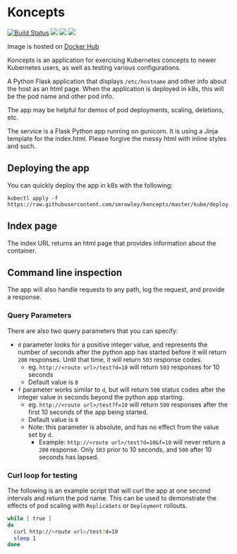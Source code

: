 # Koncepts

[![Build Status](https://travis-ci.org/game-of-things/game-room-service.svg?branch=master)](https://travis-ci.org/game-of-things/game-room-service)
[![](https://images.microbadger.com/badges/commit/srowley/koncepts.svg)](https://microbadger.com/images/srowley/koncepts "Get your own commit badge on microbadger.com")
[![](https://images.microbadger.com/badges/image/srowley/koncepts.svg)](https://microbadger.com/images/srowley/koncepts "Get your own image badge on microbadger.com")
[![](https://images.microbadger.com/badges/version/srowley/koncepts.svg)](https://microbadger.com/images/srowley/koncepts "Get your own version badge on microbadger.com")

Image is hosted on [Docker Hub](https://hub.docker.com/r/srowley/koncepts)

Koncepts is an application for exercising Kubernetes concepts to newer Kubernetes users, as well as testing various configurations.

A Python Flask application that displays `/etc/hostname` and other info about the host as an html page. When the application is deployed in k8s, this will be the pod name and other pod info.

The app may be helpful for demos of pod deployments, scaling, deletions, etc.

The service is a Flask Python app running on gunicorn. It is using a Jinja template for the index.html. Please forgive the messy html with inline styles and such.

## Deploying the app

You can quickly deploy the app in k8s with the following:

```
kubectl apply -f https://raw.githubusercontent.com/smrowley/koncepts/master/kube/deploy.yaml
```

## Index page

The index URL returns an html page that provides information about the container.

## Command line inspection

The app will also handle requests to any path, log the request, and provide a response.

### Query Parameters

There are also two query parameters that you can specify:

* `d` parameter looks for a positive integer value, and represents the number of seconds after the python app has started before it will return `200` responses. Until that time, it will return `503` response codes.
  * eg. `http://<route url>/test?d=10` will return `503` responses for 10 seconds
  * Default value is `0`
* `f` parameter works similar to `d`, but will return `500` status codes after the integer value in seconds beyond the python app starting.
  * eg. `http://<route url>/test?f=10` will return `500` responses after the first 10 seconds of the app being started.
  * Default value is `0`
  * Note: this parameter is absolute, and has no effect from the value set by `d`.
    * Example: `http://<route url>/test?d=10&f=10` will never return a `200` response. Only `503` prior to 10 seconds, and `500` after 10 seconds has lapsed.

### Curl loop for testing

The following is an example script that will curl the app at one second intervals and return the pod name. This can be used to demonstrate the effects of pod scaling with `ReplicaSets` or `Deployment` rollouts.

```sh
while [ true ]
do
  curl http://<route url>/test?d=10
  sleep 1
done
```